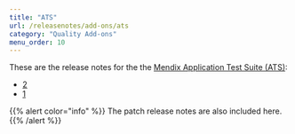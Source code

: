 ```yaml
---
title: "ATS"
url: /releasenotes/add-ons/ats
category: "Quality Add-ons"
menu_order: 10
---
```


These are the release notes for the the [Mendix Application Test Suite (ATS)](/addons/ats-addon/):

* [2](ats-2)
* [1](ats-1)

{{% alert color="info" %}}
The patch release notes are also included here.
{{% /alert %}}
